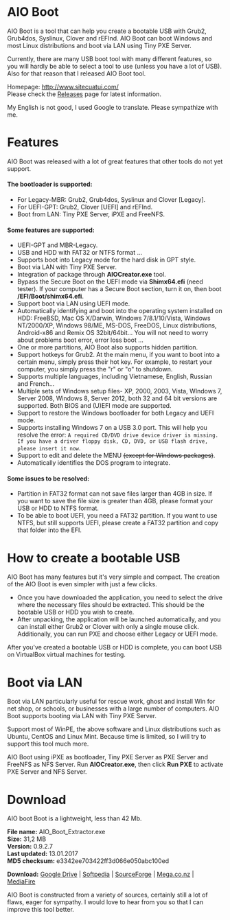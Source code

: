 # AIO Boot
AIO Boot is a tool that can help you create a bootable USB with Grub2, Grub4dos, Syslinux, Clover and rEFInd. AIO Boot can boot Windows and most Linux distributions and boot via LAN using Tiny PXE Server.

Currently, there are many USB boot tool with many different features, so you will hardly be able to select a tool to use (unless you have a lot of USB). Also for that reason that I released AIO Boot tool.

Homepage: http://www.sitecuatui.com/<br />
Please check the [Releases](https://github.com/nguyentumine/AIO-Boot/releases) page for latest information.

My English is not good, I used Google to translate. Please sympathize with me.

# Features
AIO Boot was released with a lot of great features that other tools do not yet support.
#### The bootloader is supported:
- For Legacy-MBR: Grub2, Grub4dos, Syslinux and Clover [Legacy].<br />
- For UEFI-GPT: Grub2, Clover [UEFI] and rEFInd.
- Boot from LAN: Tiny PXE Server, iPXE and FreeNFS.

#### Some features are supported:
- UEFI-GPT and MBR-Legacy.
- USB and HDD with FAT32 or NTFS format ...
- Supports boot into Legacy mode for the hard disk in GPT style.
- Boot via LAN with Tiny PXE Server.
- Integration of package through **AIOCreator.exe** tool.
- Bypass the Secure Boot on the UEFI mode via **Shimx64.efi** (need tester). If your computer has a Secure Boot section, turn it on, then boot **/EFI/Boot/shimx64.efi**.
- Support boot via LAN using UEFI mode.
- Automatically identifying and boot into the operating system installed on HDD: FreeBSD, Mac OS X/Darwin, Windows 7/8.1/10/Vista, Windows NT/2000/XP, Windows 98/ME, MS-DOS, FreeDOS, Linux distributions, Android-x86 and Remix OS 32bit/64bit... You will not need to worry about problems boot error, error loss boot ...
- One or more partitions, AIO Boot also supports hidden partition.
- Support hotkeys for Grub2. At the main menu, if you want to boot into a certain menu, simply press their hot key. For example, to restart your computer, you simply press the "r" or "o" to shutdown.
- Supports multiple languages, including Vietnamese, English, Russian and French...
- Multiple sets of Windows setup files- XP, 2000, 2003, Vista, WIndows 7, Server 2008, Windows 8, Server 2012, both 32 and 64 bit versions are supported. Both BIOS and (U)EFI mode are supported.
- Support to restore the Windows bootloader for both Legacy and UEFI mode.
- Supports installing Windows 7 on a USB 3.0 port. This will help you resolve the error: `A required CD/DVD drive device driver is missing. If you have a driver floppy disk, CD, DVD, or USB flash drive, please insert it now`.
- Support to edit and delete the MENU ~~(except for Windows packages)~~.
- Automatically identifies the DOS program to integrate.

#### Some issues to be resolved:
- Partition in FAT32 format can not save files larger than 4GB in size. If you want to save the file size is greater than 4GB, please format your USB or HDD to NTFS format.
- To be able to boot UEFI, you need a FAT32 partition. If you want to use NTFS, but still supports UEFI, please create a FAT32 partition and copy that folder into the EFI.

# How to create a bootable USB
AIO Boot has many features but it's very simple and compact. The creation of the AIO Boot is even simpler with just a few clicks.
- Once you have downloaded the application, you need to select the drive where the necessary files should be extracted. This should be the bootable USB or HDD you wish to create.
- After unpacking, the application will be launched automatically, and you can install either Grub2 or Clover with only a single mouse click. Additionally, you can run PXE and choose either Legacy or UEFI mode.

After you've created a bootable USB or HDD is complete, you can boot USB on VirtualBox virtual machines for testing.

# Boot via LAN
Boot via LAN particularly useful for rescue work, ghost and install Win for net shop, or schools, or businesses with a large number of computers. AIO Boot supports booting via LAN with Tiny PXE Server.

Support most of WinPE, the above software and Linux distributions such as Ubuntu, CentOS and Linux Mint. Because time is limited, so I will try to support this tool much more.

AIO Boot using iPXE as bootloader, Tiny PXE Server as PXE Server and FreeNFS as NFS Server. Run **AIOCreator.exe**, then click **Run PXE** to activate PXE Server and NFS Server.
# Download
AIO boot Boot is a lightweight, less than 42 Mb.

**File name:** AIO_Boot_Extractor.exe<br />
**Size:** 31,2 MB<br />
**Version:** 0.9.2.7<br />
**Last updated:** 13.01.2017<br />
**MD5 checksum:** e3342ee703422ff3d066e050abc100ed<br />

**Download:** [Google Drive](http://www.sitecuatui.com/out/aiogd) | [Softpedia](http://www.softpedia.com/get/System/Boot-Manager-Disk/AIO-Boot.shtml) | [SourceForge](https://sourceforge.net/projects/aioboot/) | [Mega.co.nz](http://www.sitecuatui.com/out/aiobootmega) | [MediaFire](http://www.sitecuatui.com/out/aiobootmf)

AIO Boot is constructed from a variety of sources, certainly still a lot of flaws, eager for sympathy. I would love to hear from you so that I can improve this tool better.